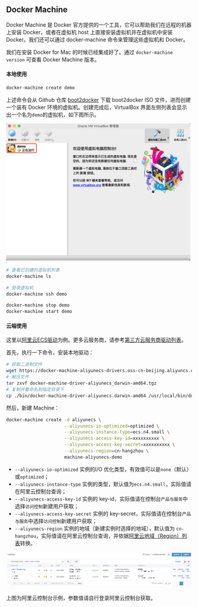 ## Docker Machine

Docker Machine 是 Docker 官方提供的一个工具，它可以帮助我们在远程的机器上安装 Docker，或者在虚拟机 host 上直接安装虚拟机并在虚拟机中安装 Docker。我们还可以通过 docker-machine 命令来管理这些虚拟机和 Docker。

我们在安装 Docker for Mac 的时候已经集成好了。通过 `docker-machine version` 可查看 Docker Machine 版本。

#### 本地使用

```bash
docker-machine create demo
```

上述命令会从 Github 仓库 [boot2docker](https://github.com/boot2docker/boot2docker) 下载 boot2docker ISO 文件，进而创建一个装有 Docker 环境的虚拟机。创建完成后，VirtualBox 界面左侧列表会显示出一个名为`demo`的虚拟机，如下图所示。

<img src="./images/docker-machine-create-demo.png" alt="新建虚拟机" width="500">

```bash
# 查看已创建的虚拟机列表
docker-machine ls
```

```bash
# 登录虚拟机
docker-machine ssh demo
```
```bash
docker-machine stop demo
docker-machine start demo
```

#### 云端使用

这里以[阿里云ECS驱动](https://github.com/AliyunContainerService/docker-machine-driver-aliyunecs)为例。更多云服务商，请参考[第三方云服务商驱动列表](https://github.com/docker/docker.github.io/blob/master/machine/AVAILABLE_DRIVER_PLUGINS.md)。

首先，执行一下命令，安装本地驱动：

```bash
# 获取二进制文件
wget https://docker-machine-aliyunecs-drivers.oss-cn-beijing.aliyuncs.com/docker-machine-driver-aliyunecs_darwin-amd64.tgz
# 解压文件
tar zxvf docker-machine-driver-aliyunecs_darwin-amd64.tgz
# 复制并重命名到指定目录下
cp ./bin/docker-machine-driver-aliyunecs.darwin-amd64 /usr/local/bin/docker-machine-driver-aliyunecs
```

然后，新建 Machine：

```bash
docker-machine create -d aliyunecs \
                      --aliyunecs-io-optimized=optimized \
                      --aliyunecs-instance-type=ecs.n4.small \
                      --aliyunecs-access-key-id=xxxxxxxxxx \
                      --aliyunecs-access-key-secret=xxxxxxxxxx \
                      --aliyunecs-region=cn-hangzhou \
                      machine-aliyunecs-demo
```

 * `--aliyunecs-io-optimized`      实例的I/O 优化类型，有效值可以是`none`（默认）或`optimized`；
 * `--aliyunecs-instance-type`     实例的类型，默认值为`ecs.n4.small`，实际值请在阿里云控制台查询；
 * `--aliyunecs-access-key-id`     实例的 key-id，实际值请在控制台`产品与服务`中选择`访问控制`新建用户获取；
 * `--aliyunecs-access-key-secret` 实例的 key-secret，实际值请在控制台`产品与服务`中选择`访问控制`新建用户获取；
 * `--aliyunecs-region`            实例的地域（新建实例时选择的地域），默认值为 `cn-hangzhou`，实际值请在阿里云控制台查询，并依据[阿里云地域（Region）列表](https://help.aliyun.com/document_detail/40654.html)转换。
 
 <img src="./images/aliyunecs-instance.png" alt="阿里云ECS实例">
 
 上图为阿里云控制台示例，参数值请自行登录阿里云控制台获取。

